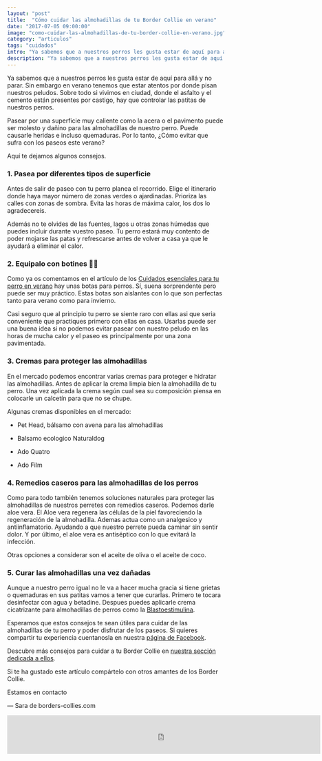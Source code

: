 ```yaml
---
layout: "post"
title:  "Cómo cuidar las almohadillas de tu Border Collie en verano"
date: "2017-07-05 09:00:00"
image: "como-cuidar-las-almohadillas-de-tu-border-collie-en-verano.jpg"
category: "articulos"
tags: "cuidados"
intro: "Ya sabemos que a nuestros perros les gusta estar de aquí para allá y no parar. Sin embargo en verano tenemos que estar atentos por donde pisan nuestros peludos."
description: "Ya sabemos que a nuestros perros les gusta estar de aquí para allá y no parar. Sin embargo en verano tenemos que estar atentos por donde pisan nuestros peludos."
---
```


Ya sabemos que a nuestros perros les gusta estar de aquí para allá y no parar. Sin embargo en verano tenemos que estar atentos por donde pisan nuestros peludos. Sobre todo si vivimos en ciudad, donde el asfalto y el cemento están presentes por castigo, hay que controlar las patitas de nuestros perros.

Pasear por una superficie muy caliente como la acera o el pavimento puede ser molesto y dañino para las almohadillas de nuestro perro. Puede causarle heridas e incluso quemaduras. Por lo tanto, ¿Cómo evitar que sufra con los paseos este verano?

Aquí te dejamos algunos consejos.

### 1. Pasea por diferentes tipos de superficie

Antes de salir de paseo con tu perro planea el recorrido. Elige el itinerario donde haya mayor número de zonas verdes o ajardinadas. Prioriza las calles con zonas de sombra. Evita las horas de máxima calor, los dos lo agradecereis.

Además no te olvides de las fuentes, lagos u otras zonas húmedas que puedes incluir durante vuestro paseo. Tu perro estará muy contento de poder mojarse las patas y refrescarse antes de volver a casa ya que le ayudará a eliminar el calor.


### 2. Equipalo con botines 👟👟

Como ya os comentamos en el artículo  de los [Cuidados esenciales para tu perro en verano](http://www.borders-collies.com/10-Cuidados-esenciales-para-tu-perro-en-verano/) hay unas botas para perros. Sí, suena sorprendente pero puede ser muy práctico. Estas botas son aislantes con lo que son perfectas tanto para verano como para invierno.

Casi seguro que al principio tu perro se siente raro con ellas asi que seria conveniente que practiques primero con ellas en casa. Usarlas puede ser una buena idea si no podemos evitar pasear con nuestro peludo en las horas de mucha calor y el paseo es principalmente por una zona pavimentada.

### 3. Cremas para proteger las almohadillas

En el mercado podemos encontrar varias cremas para proteger e hidratar las almohadillas. Antes de aplicar la crema limpia bien la almohadilla de tu perro. Una vez aplicada la crema según cual sea su composición piensa en colocarle un calcetín para que no se chupe.

Algunas cremas disponibles en el mercado:

- Pet Head, bálsamo con avena para las almohadillas

- Balsamo ecologico Naturaldog

- Ado Quatro

- Ado Film

### 4. Remedios caseros para las almohadillas de los perros

Como para todo también tenemos soluciones naturales para proteger las almohadillas de nuestros perretes con remedios caseros. Podemos darle aloe vera. El Aloe vera regenera las células de la piel favoreciendo la regeneración de la almohadilla. Ademas actua como un analgesico y antiinflamatorio. Ayudando a que nuestro perrete pueda caminar sin sentir dolor. Y por último, el aloe vera es antiséptico con lo que evitará la infección.

Otras opciones a considerar son el aceite de oliva o el aceite de coco.

### 5. Curar las almohadillas una vez dañadas

Aunque a nuestro perro igual no le va a hacer mucha gracia si tiene grietas o quemaduras en sus patitas vamos a tener que curarlas.
Primero te tocara desinfectar con agua y betadine. Despues puedes aplicarle crema cicatrizante para almohadillas de perros como la [Blastoestimulina](https://www.vademecum.es/medicamento-blastoestimulina_ficha_480).

Esperamos que estos consejos te sean útiles para cuidar de las almohadillas de tu perro y poder disfrutar de los paseos.
Si quieres compartir tu experiencia cuentanosla en nuestra [página de Facebook](https://www.facebook.com/borderscolliescom/).

Descubre más consejos para cuidar a tu Border Collie en <a href="{{ site.url }}/border-collie-cuidados/"> nuestra sección dedicada a ellos</a>.

Si te ha gustado este artículo compártelo con otros amantes de los Border Collie.

Estamos en contacto

— Sara de borders-collies.com

<div class="text-center">
  <iframe src="https://rcm-eu.amazon-adsystem.com/e/cm?o=30&p=48&l=ur1&category=pets&banner=0JF8KFCW434YEBR6PWG2&f=ifr&linkID=13aed09d49f1870bed4c32728a68e6b8&t=bordecolli06-21&tracking_id=bordecolli06-21" width="728" height="90" scrolling="no" border="0" marginwidth="0" style="border:none;" frameborder="0"></iframe>
</div>
